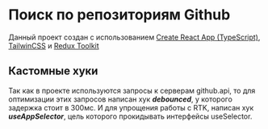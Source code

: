 # Поиск по репозиториям Github

Данный проект создан с использованием 
[Create React App (TypeScript)](https://github.com/facebook/create-react-app), [TailwinCSS](https://tailwindcss.com/docs/installation) и [Redux Toolkit](https://redux-toolkit.js.org/introduction/getting-started)

## Кастомные хуки

Так как в проекте используются запросы к серверам github.api, то для оптимизации этих запросов написан хук ***debounced***, у которого задержка стоит в 300мс.
И для упрощения работы с RTK, написан хук ***useAppSelector***, цель которого прокидывать интерфейсы useSelector.
